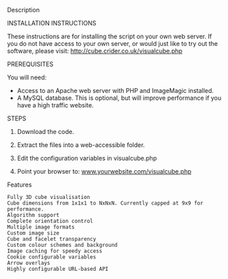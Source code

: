 
Description

INSTALLATION INSTRUCTIONS

These instructions are for installing the script on your own web server. If you do not have access to your own server, or would just like to try out the software, please visit:
http://cube.crider.co.uk/visualcube.php

PREREQUISITES

You will need:
* Access to an Apache web server with PHP and ImageMagic installed.
* A MySQL database. This is optional, but will improve performance if you have a high traffic website.

STEPS

1. Download the code.

2. Extract the files into a web-accessible folder.

3. Edit the configuration variables in visualcube.php

4. Point your browser to: www.yourwebsite.com/visualcube.php


Features

    Fully 3D cube visualisation
    Cube dimensions from 1x1x1 to NxNxN. Currently capped at 9x9 for performance.
    Algorithm support
    Complete orientation control
    Multiple image formats
    Custom image size
    Cube and facelet transparency
    Custom colour schemes and background
    Image caching for speedy access
    Cookie configurable variables
    Arrow overlays
    Highly configurable URL-based API


